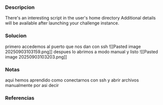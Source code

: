 ### Descripcion
There's an interesting script in the user's home directory
Additional details will be available after launching your challenge instance.

### Solucion
primero accedemos al puerto que nos dan con ssh 
![[Pasted image 20250903103159.png]]
despues lo abrimos a modo manual y listo
![[Pasted image 20250903103203.png]]

### Notas
aqui hemos aprendido como conectarnos con ssh y abrir archivos manualmente por asi decir

### Referencias